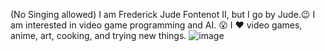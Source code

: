 (No Singing allowed)
I am Frederick Jude Fontenot II, but I go by Jude.😉
I am interested in video game programming and AI. 😮
I ♥ video games, anime, art, cooking, and trying new things.
![image](https://github.com/jude-the-dude/Repo-not-the-musical-/assets/157055330/58e155ac-7a93-4c4e-9a23-9581da541c4c)
